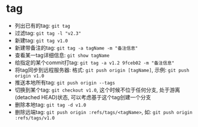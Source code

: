 # tag

- 列出已有的tag: `git tag`
- 过滤tag: `git tag -l "v2.3"`
- 新建tag: `git tag v1.0`
- 新建带备注的tag: `git tag -a tagName -m "备注信息"`
- 查看某一tag详细信息: `git show tagName`
- 给指定的某个commit打tag: `git tag -a v1.2 9fceb02 -m "备注信息"`
- 将tag同步到远程服务器: 格式: `git push origin [tagName]`, 示例:  `git push origin v1.0`
- 推送本地所有tag: `git push origin --tags`
- 切换到某个tag: `git checkout v1.0`, 这个时候不位于任何分支, 处于游离(detached HEAD)状态, 可以考虑基于这个tag创建一个分支
- 删除本地tag: `git tag -d v1.0`
- 删除远端tag: `git push origin :refs/tags/<tagName>`, 如: `git push origin :refs/tags/v1.0`